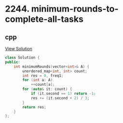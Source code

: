 # 2244. minimum-rounds-to-complete-all-tasks

## cpp

[View Solution](2244-minimum-rounds-to-complete-all-tasks.cpp)


```cpp
class Solution {
public:
    int minimumRounds(vector<int>& A) {
        unordered_map<int, int> count;
        int res = 0, freq1;
        for (int a: A)
            ++count[a];
        for (auto& it: count) {
            if (it.second == 1) return -1;
            res += (it.second + 2) / 3;
        }
        return res;
    }
};
```
